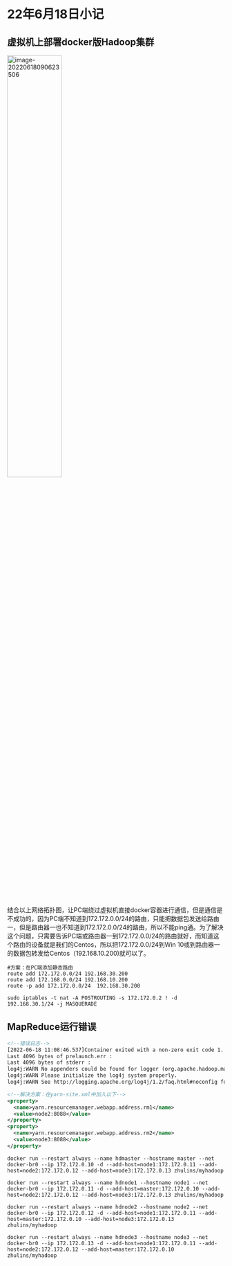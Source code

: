 # 22年6月18日小记

## 虚拟机上部署docker版Hadoop集群

<img src="https://knowledgeimagebed.oss-cn-hangzhou.aliyuncs.com/img/image-20220618090623506.png" alt="image-20220618090623506" width="50%;" />

结合以上网络拓扑图，让PC端绕过虚拟机直接docker容器进行通信，但是通信是不成功的，因为PC端不知道到172.172.0.0/24的路由，只能把数据包发送给路由一，但是路由器一也不知道到172.172.0.0/24的路由，所以不能ping通。为了解决这个问题，只需要告诉PC端或路由器一到172.172.0.0/24的路由就好，而知道这个路由的设备就是我们的Centos，所以把172.172.0.0/24到Win 10或到路由器一的数据包转发给Centos（192.168.10.200)就可以了。

```shell
#方案：在PC端添加静态路由
route add 172.172.0.0/24 192.168.30.200
route add 172.168.0.0/24 192.168.10.200
route -p add 172.172.0.0/24  192.168.30.200

sudo iptables -t nat -A POSTROUTING -s 172.172.0.2 ! -d 192.168.30.1/24 -j MASQUERADE
```

## MapReduce运行错误

```xml
<!--错误日志-->
[2022-06-18 11:08:46.537]Container exited with a non-zero exit code 1. Error file: prelaunch.err.
Last 4096 bytes of prelaunch.err :
Last 4096 bytes of stderr :
log4j:WARN No appenders could be found for logger (org.apache.hadoop.mapreduce.v2.app.MRAppMaster).
log4j:WARN Please initialize the log4j system properly.
log4j:WARN See http://logging.apache.org/log4j/1.2/faq.html#noconfig for more info.

<!--解决方案：在yarn-site.xml中加入以下-->
<property>
  <name>yarn.resourcemanager.webapp.address.rm1</name>
  <value>node2:8088</value>
</property>
<property>
  <name>yarn.resourcemanager.webapp.address.rm2</name>
  <value>node3:8088</value>
</property>
```

```
docker run --restart always --name hdmaster --hostname master --net docker-br0 --ip 172.172.0.10 -d --add-host=node1:172.172.0.11 --add-host=node2:172.172.0.12 --add-host=node3:172.172.0.13 zhulins/myhadoop

docker run --restart always --name hdnode1 --hostname node1 --net docker-br0 --ip 172.172.0.11 -d --add-host=master:172.172.0.10 --add-host=node2:172.172.0.12 --add-host=node3:172.172.0.13 zhulins/myhadoop

docker run --restart always --name hdnode2 --hostname node2 --net docker-br0 --ip 172.172.0.12 -d --add-host=node1:172.172.0.11 --add-host=master:172.172.0.10 --add-host=node3:172.172.0.13 zhulins/myhadoop

docker run --restart always --name hdnode3 --hostname node3 --net docker-br0 --ip 172.172.0.13 -d --add-host=node1:172.172.0.11 --add-host=node2:172.172.0.12 --add-host=master:172.172.0.10 zhulins/myhadoop 
```

